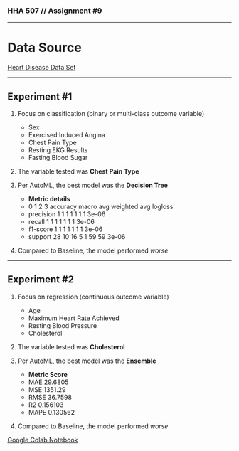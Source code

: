 ### HHA 507 // Assignment #9

---
# Data Source
[Heart Disease Data Set](https://www.kaggle.com/datasets/rashikrahmanpritom/heart-attack-analysis-prediction-dataset)

---
## Experiment #1
1. Focus on classification (binary or multi-class outcome variable)
    - Sex
    - Exercised Induced Angina
    - Chest Pain Type
    - Resting EKG Results
    - Fasting Blood Sugar
2. The variable tested was **Chest Pain Type**
3. Per AutoML, the best model was the **Decision Tree**
    - **Metric details**
    - 0	1	2	3	accuracy	macro avg	weighted avg	logloss
    - precision	1	1	1	1	1	1	1	3e-06
    - recall	1	1	1	1	1	1	1	3e-06
    - f1-score	1	1	1	1	1	1	1	3e-06
    - support	28	10	16	5	1	59	59	3e-06

4. Compared to Baseline, the model performed _worse_

---

## Experiment #2
1. Focus on regression (continuous outcome variable)
    - Age
    - Maximum Heart Rate Achieved
    - Resting Blood Pressure
    - Cholesterol
2. The variable tested was **Cholesterol**
3. Per AutoML, the best model was the **Ensemble**
    - **Metric Score**
    - MAE	29.6805
    - MSE	1351.29
    - RMSE	36.7598
    - R2	0.156103
    - MAPE	0.130562

4. Compared to Baseline, the model performed _worse_


[Google Colab Notebook](https://colab.research.google.com/drive/11nWetklk9rmjc7cjwCS0e5vcH59f11C4?usp=sharing)